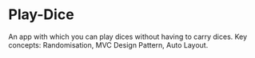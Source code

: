# Play-Dice
An app with which you can play dices without having to carry dices.
Key concepts: Randomisation, MVC Design Pattern, Auto Layout.
